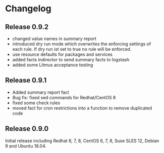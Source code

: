 # Changelog

## Release 0.9.2

- changed value names in summary report
- introduced dry run mode which overwrites the enforcing settings of each rule. If dry run ist set to true no rule will be enforced.
- use resource defaults for packages and services
- added facts indirector to send summary facts to logstash
- added some Litmus acceptance testing

## Release 0.9.1

- Added summary report fact
- Bug fix: fixed sed commands for Redhat/CentOS 8
- fixed some check rules
- moved fact for cron restrictions into a function to remove duplicated code

## Release 0.9.0

Initial release including Redhat 6, 7, 8, CentOS 6, 7, 8, Suse SLES 12, Debian 9 and Ubuntu 18.04.
